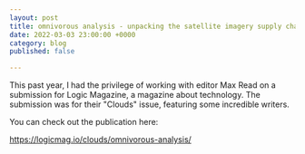 ```yaml
---
layout: post
title: omnivorous analysis - unpacking the satellite imagery supply chain
date: 2022-03-03 23:00:00 +0000
category: blog
published: false

---
```

This past year, I had the privilege of working with editor Max Read on a submission for Logic Magazine, a magazine about technology. The submission was for their "Clouds" issue, featuring some incredible writers.

You can check out the publication here: 

https://logicmag.io/clouds/omnivorous-analysis/

